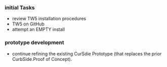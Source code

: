 ### initial Tasks
* review TW5 installation procedures
* TW5 on GitHub
* attempt an EMPTY install

### prototype development
* continue refining the existing CurSdie Prototype (that replaces the prior CurbSide.Proof of Concept).
